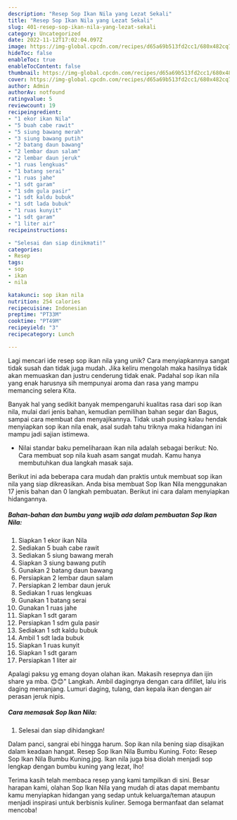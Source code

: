 ```yaml
---
description: "Resep Sop Ikan Nila yang Lezat Sekali"
title: "Resep Sop Ikan Nila yang Lezat Sekali"
slug: 401-resep-sop-ikan-nila-yang-lezat-sekali
category: Uncategorized
date: 2022-11-12T17:02:04.097Z
image: https://img-global.cpcdn.com/recipes/d65a69b513fd2cc1/680x482cq70/sop-ikan-nila-foto-resep-utama.jpg
hideToc: false
enableToc: true
enableTocContent: false
thumbnail: https://img-global.cpcdn.com/recipes/d65a69b513fd2cc1/680x482cq70/sop-ikan-nila-foto-resep-utama.jpg
cover: https://img-global.cpcdn.com/recipes/d65a69b513fd2cc1/680x482cq70/sop-ikan-nila-foto-resep-utama.jpg
author: Admin
authorAv: notfound
ratingvalue: 5
reviewcount: 19
recipeingredient:
- "1 ekor ikan Nila"
- "5 buah cabe rawit"
- "5 siung bawang merah"
- "3 siung bawang putih"
- "2 batang daun bawang"
- "2 lembar daun salam"
- "2 lembar daun jeruk"
- "1 ruas lengkuas"
- "1 batang serai"
- "1 ruas jahe"
- "1 sdt garam"
- "1 sdm gula pasir"
- "1 sdt kaldu bubuk"
- "1 sdt lada bubuk"
- "1 ruas kunyit"
- "1 sdt garam"
- "1 liter air"
recipeinstructions:

- "Selesai dan siap dinikmati!"
categories:
- Resep
tags:
- sop
- ikan
- nila

katakunci: sop ikan nila 
nutrition: 254 calories
recipecuisine: Indonesian
preptime: "PT33M"
cooktime: "PT49M"
recipeyield: "3"
recipecategory: Lunch

---
```





Lagi mencari ide resep sop ikan nila yang unik? Cara menyiapkannya sangat tidak susah dan tidak juga mudah. Jika keliru mengolah maka hasilnya tidak akan memuaskan dan justru cenderung tidak enak. Padahal sop ikan nila yang enak harusnya sih mempunyai aroma dan rasa yang mampu memancing selera Kita.





Banyak hal yang sedikit banyak mempengaruhi kualitas rasa dari sop ikan nila, mulai dari jenis bahan, kemudian pemilihan bahan segar dan Bagus, sampai cara membuat dan menyajikannya. Tidak usah pusing kalau hendak menyiapkan sop ikan nila enak,      asal sudah tahu triknya maka hidangan ini mampu jadi sajian istimewa.














- Nilai standar baku pemeliharaan ikan nila adalah sebagai berikut: No. Cara membuat sop nila kuah asam sangat mudah. Kamu hanya membutuhkan dua langkah masak saja.






Berikut ini ada beberapa cara mudah dan praktis untuk membuat sop ikan nila yang siap dikreasikan. Anda bisa membuat Sop Ikan Nila menggunakan 17 jenis bahan dan 0 langkah pembuatan. Berikut ini cara dalam menyiapkan hidangannya.

<!--inarticleads1-->

##### Bahan-bahan dan bumbu yang wajib ada dalam pembuatan Sop Ikan Nila:

1. Siapkan 1 ekor ikan Nila
1. Sediakan 5 buah cabe rawit
1. Sediakan 5 siung bawang merah
1. Siapkan 3 siung bawang putih
1. Gunakan 2 batang daun bawang
1. Persiapkan 2 lembar daun salam
1. Persiapkan 2 lembar daun jeruk
1. Sediakan 1 ruas lengkuas
1. Gunakan 1 batang serai
1. Gunakan 1 ruas jahe
1. Siapkan 1 sdt garam
1. Persiapkan 1 sdm gula pasir
1. Sediakan 1 sdt kaldu bubuk
1. Ambil 1 sdt lada bubuk
1. Siapkan 1 ruas kunyit
1. Siapkan 1 sdt garam
1. Persiapkan 1 liter air


Apalagi paksu yg emang doyan olahan ikan. Makasih resepnya dan ijin share ya mba. 😊😊&#34; Langkah. Ambil dagingnya dengan cara difillet, lalu iris daging memanjang. Lumuri daging, tulang, dan kepala ikan dengan air perasan jeruk nipis. 

<!--inarticleads2-->

##### Cara memasak Sop Ikan Nila:


1. Selesai dan siap dihidangkan!

Dalam panci, sangrai ebi hingga harum. Sop ikan nila bening siap disajikan dalam keadaan hangat. Resep Sop Ikan Nila Bumbu Kuning. Foto: Resep Sop Ikan Nila Bumbu Kuning.jpg. Ikan nila juga bisa diolah menjadi sop lengkap dengan bumbu kuning yang lezat, lho! 

Terima kasih telah membaca resep yang kami tampilkan di sini. Besar harapan kami, olahan Sop Ikan Nila yang mudah di atas dapat membantu kamu menyiapkan hidangan yang sedap untuk keluarga/teman ataupun menjadi inspirasi untuk berbisnis kuliner. Semoga bermanfaat dan selamat mencoba!
